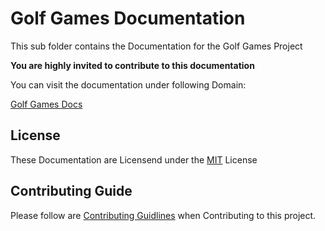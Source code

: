 # Golf Games Documentation

This sub folder contains the Documentation for the Golf Games Project

**You are highly invited to contribute to this documentation**

You can visit the documentation under following Domain:

[Golf Games Docs](https://docs.golf.moinjulian.com)

## License

These Documentation are Licensend under the [MIT](./LICENSE.md) License

## Contributing Guide

Please follow are [Contributing Guidlines](../CONTRIBUTING.md) when Contributing to this project.
